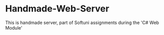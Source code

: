 # Handmade-Web-Server
This is handmade server, part of Softuni assignments during the 'C# Web Module'
